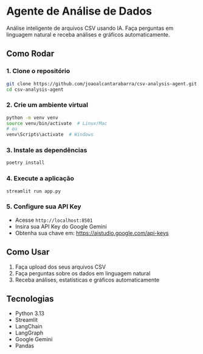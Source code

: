 # Agente de Análise de Dados

Análise inteligente de arquivos CSV usando IA. Faça perguntas em linguagem natural e receba análises e gráficos automaticamente.

## Como Rodar

### 1. Clone o repositório
```bash
git clone https://github.com/joaoalcantarabarra/csv-analysis-agent.git
cd csv-analysis-agent
```

### 2. Crie um ambiente virtual
```bash
python -m venv venv
source venv/bin/activate  # Linux/Mac
# ou
venv\Scripts\activate  # Windows
```

### 3. Instale as dependências
```bash
poetry install
```

### 4. Execute a aplicação
```bash
streamlit run app.py
```

### 5. Configure sua API Key
- Acesse `http://localhost:8501`
- Insira sua API Key do Google Gemini
- Obtenha sua chave em: https://aistudio.google.com/api-keys

## Como Usar

1. Faça upload dos seus arquivos CSV
2. Faça perguntas sobre os dados em linguagem natural
3. Receba análises, estatísticas e gráficos automaticamente

## Tecnologias

- Python 3.13
- Streamlit
- LangChain
- LangGraph
- Google Gemini
- Pandas
